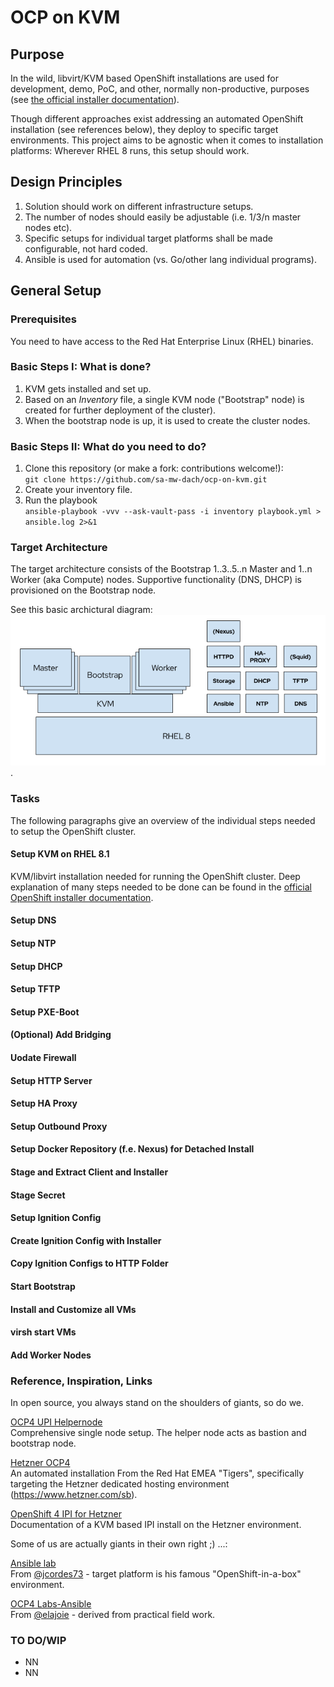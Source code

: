 # OCP on KVM

## Purpose
In the wild, libvirt/KVM based OpenShift installations are used for development, demo, PoC, and other, normally non-productive, purposes (see [the official installer documentation](https://github.com/openshift/installer/tree/master/docs/dev/libvirt])). 


Though different approaches exist addressing an automated OpenShift installation (see references below), they deploy to specific target environments. This project aims to be agnostic when it comes to installation platforms: Wherever RHEL 8 runs, this setup should work.


## Design Principles

  1. Solution should work on different infrastructure setups.
  1. The number of nodes should easily be adjustable (i.e. 1/3/n master nodes etc).
  1. Specific setups for individual target platforms shall be made configurable, not hard coded.
  1. Ansible is used for automation (vs. Go/other lang individual programs).


## General Setup

### Prerequisites
You need to have access to the Red Hat Enterprise Linux (RHEL) binaries.

### Basic Steps I: What is done?

  1. KVM gets installed and set up.
  1. Based on an _Inventory_ file, a single KVM node ("Bootstrap" node) is created for further deployment of the cluster).
  1. When the bootstrap node is up, it is used to create the cluster nodes.

### Basic Steps II: What do you need to do?

  1. Clone this repository (or make a fork: contributions welcome!):  
``
git clone https://github.com/sa-mw-dach/ocp-on-kvm.git
``
  1. Create your inventory file.
  1. Run the playbook  
``
ansible-playbook -vvv --ask-vault-pass -i inventory playbook.yml > ansible.log 2>&1
``

### Target Architecture
The target architecture consists of the Bootstrap 1..3..5..n Master and 1..n Worker (aka Compute) nodes. Supportive functionality (DNS, DHCP) is provisioned on the Bootstrap node.

See this basic archictural diagram: ![High Level Architecture](/documentation/images/general_architecture.png).

### Tasks
The following paragraphs give an overview of the individual steps needed to setup the OpenShift cluster.

#### Setup KVM on RHEL 8.1

KVM/libvirt installation needed for running the OpenShift cluster. Deep explanation of many steps needed to be done can be found in the [official OpenShift installer documentation](https://github.com/openshift/installer/tree/master/docs/dev/libvirt).

#### Setup DNS  

#### Setup NTP  

#### Setup DHCP  

#### Setup TFTP  

#### Setup PXE-Boot  

#### (Optional) Add Bridging  

#### Uodate Firewall  

#### Setup HTTP Server  

#### Setup HA Proxy  

#### Setup Outbound Proxy  

#### Setup Docker Repository (f.e. Nexus) for Detached Install  

#### Stage and Extract Client and Installer  

#### Stage Secret  

#### Setup Ignition Config  

#### Create Ignition Config with Installer  

#### Copy Ignition Configs to HTTP Folder  

#### Start Bootstrap  

#### Install and Customize all VMs  

#### virsh start VMs  

#### Add Worker Nodes  

### Reference, Inspiration, Links  
In open source, you always stand on the shoulders of giants, so do we.


[OCP4 UPI Helpernode](https://github.com/christianh814/ocp4-upi-helpernode)  
Comprehensive single node setup. The helper node acts as bastion and bootstrap node.


[Hetzner OCP4](https://github.com/RedHat-EMEA-SSA-Team/hetzner-ocp4)  
An automated installation From the Red Hat EMEA "Tigers", specifically targeting the Hetzner dedicated hosting environment (https://www.hetzner.com/sb).


[OpenShift 4 IPI for Hetzner](https://jicken.gitbook.io/blog/guides/openshift-4-ipi-kvm-install-on-a-hetzner-root-server)  
Documentation of a KVM based IPI install on the Hetzner environment.




Some of us are actually giants in their own right ;) ...:


[Ansible lab](https://github.com/elajoie/lab.local)  
From [@jcordes73](https://github.com/jcordes73) - target platform is his famous "OpenShift-in-a-box" environment.


[OCP4 Labs-Ansible](https://github.com/jcordes73/ocp4labs-ansible)  
From [@elajoie](https://github.com/elajoie) - derived from practical field work.

### TO DO/WIP

  * NN
  * NN
